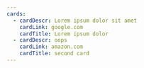 ```yaml
---
cards:
  - cardDescr: Lorem ipsum dolor sit amet
    cardLink: google.com
    cardTitle: Lorem ipsum dolor
  - cardDescr: oops
    cardLink: amazon.com
    cardTitle: second card
---
```


